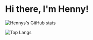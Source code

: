 # Hi there, I'm Henny! 

![Hennys's GitHub stats](https://github-readme-stats.vercel.app/api?username=HenrikeStahlhut&theme=vue&show_icons=true&hide_border=true)

![Top Langs](https://github-readme-stats.vercel.app/api/top-langs/?username=HenrikeStahlhut&layout=compact)
